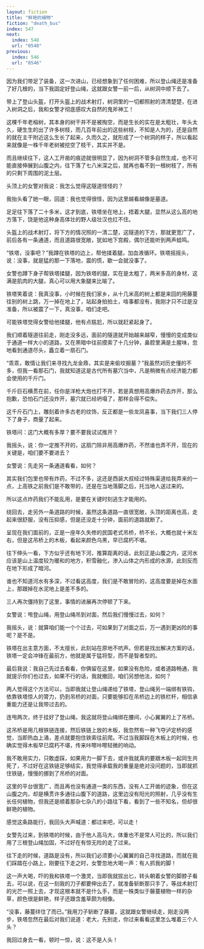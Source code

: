 ```yaml
---
layout: fiction
title: "鲜艳的植物"
fiction: "death_bus"
index: 547
next:
  index: 548
  url: "0548"
previous:
  index: 546
  url: "0546"
---
```

因为我们带足了装备，这一次进山，已经想象到了任何困难，所以登山绳还是准备了好几根的，当下我固定好登山绳，这就跟女警一前一后，从树洞中顺下去了。

带上了登山头盔，打开头盔上的战术射灯，树洞里的一切都照射的清清楚楚，在进入树洞之后，我和女警才彻底感叹大自然的鬼斧神工！

这棵千年老榕树，其本身的树干并不是被掏空，而是生长的实在是太粗壮，年头太久，硬生生的出了许多树枝，而几百年前出的这些树枝，不知是人为的，还是自然的就在主干附近这么生长了起来，久而久之，就形成了一个树洞的样子，所以看起来就像是一株千年老树被挖空了枝干，其实并不是。

而且继续往下，这人工开凿的痕迹就很明显了，因为树洞不管多自然生成，也不可能直接伸展到山腹之内，往下落了七八米深之后，就再也看不到一根树枝了，所有的只剩下周围的泥土层。

头顶上的女警对我说：我怎么觉得这隧道怪怪的？

我抬头看了她一眼，回道：我也觉得很怪，因为这里越看越像是墓道。

足足往下落了二十多米，这才到底，铁塔坐在地上，捂着大腿，显然从这么高的地方落下，饶是他这种身高体壮的野人级壮汉也扛不住。

头盔上的战术射灯，将下方的情况照的一清二楚，这隧道的下方，那就更宽广了，前后各有一条通道，而且道路很宽敞，犹如地下宫殿，偶尔还能听到两声蛙鸣。

“铁塔，没事吧？”我蹲在铁塔的边上，帮他揉着腿，加血液循环。铁塔摇摇头，说：没事，就是猛的那一下落地，震的慌，歇一会就没事了。

女警也蹲下身子帮铁塔揉腿，因为铁塔的腿，实在是太粗了，两米多高的身材，这满是肌肉的大腿，真心可以用大象腿来比喻了。

铁塔笑着说：我真没事，小时候在我们家乡，从十几米高的树上都是来回的用藤蔓往别的树上跳，万一掉在地上了，站起身拍拍土，啥事都没有，我刚才只不过是没准备，所以被震了一下，真没事，咱们走吧。

可能铁塔觉得女警给他揉腿，他有点尴尬，所以就赶紧起身了。

我们顺着隧道往前走，刚走没多远，面前的隧道就开始越来越窄，慢慢的变成类似于通道一样大小的道路，又在黑暗中往前摸索了十几分钟，鼻腔里满是土腥味，忽地看到通道尽头，矗立着一扇石门。

“乖乖，敢情让我们来寻找九龙金鼎，其实是来偷坟掘墓？”我虽然对历史懂的不多，但我一看那石门，我就知道这是古代所有墓穴当中，凡是稍微有点经济能力都会使用的千斤门。

千斤巨石横贯在前，任你是洋枪大炮也打不开，若是真想用高爆炸药去炸开，那么抱歉，恐怕石门还没炸开，墓穴就已经坍塌了，那样会得不偿失。

这千斤石门上，雕刻着许多古老的纹饰，反正都是一些龙凤喜事，当下我们三人停下了身子，商量了起来。

铁塔问：这门大概有多厚？要不要我试试推开？

我摇头，说：你一定推不开的，这扇门除非用高爆炸药，不然谁也弄不开，现在的关键是，咱们要不要进去？

女警说：先走另一条通道看看，如何？

其实我们包里也带有炸药，不过不多，这还是西装大叔经过特殊渠道给我弄来的一点，上高铁之前我们是不敢带的，还是在当地落脚之后，托当地人送过来的。

所以这点炸药我们不能乱用，是要在关键时刻逃生才能用的。

绕回去，走另外一条道路的时候，虽然这条道路一直很宽敞，头顶的距离也高，走起来很舒服，没有压抑感，但是还没走十分钟，面前的道路就断了。

呈现在我们面前的，正是一座年久失修的民国老式吊桥，桥不长，大概也就十米左右，但是这吊桥上的木板，看起来颜色乌黑，早已腐朽不堪。

往下伸头一看，下方似乎还有地下河，推算距离的话，此刻正是山腹之内，这河水应该是山上温度较为暖和的地方，积雪融化，渗入山体之内形成的水源，此刻反而在地下形成了暗河。

谁也不知道河水有多深，不过看这高度，我们是不敢冒险的，这高度要是掉在水面上，那跟掉在水泥地上是差不多的。

三人再次僵持到了这里，事情的进展再次停顿了下来。

女警说：甩登山绳，用登山绳吊到对面，然后我们慢慢过去，如何？

我摇头，说：就算咱们能一个个过去，可如果到了对面之后，万一遇到更凶险的事呢？是不是。

铁塔在出主意方面，不太擅长，此刻站在原地不吭声。但若是找出解决方案的话，铁塔一定会冲锋在最前方，他就是属于猛将型，而不是智者型的。

最后我说：我自己先过去看看，你俩留在这里，如果没有危险，或者道路畅通，我就提示你们也过去，如果不行的话，我就撤回，咱们另想他法，如何？

两人觉得这个方法可以，当即我就让登山绳递给了铁塔，登山绳另一端绑有铁钩，依靠铁塔惊人的膂力，扔到吊桥的对面，只要能够扣在吊桥边上的铁栏杆，相信承重能力还是让我带过去的。

连甩两次，终于挂好了登山绳，我这就将登山绳绑在腰间，小心翼翼的上了吊桥。

这吊桥是用几根铁链连接，然后铁链上放的木板，我忽然有一种飞夺泸定桥的感觉，当即热血上涌，差点就要抱住铁索往前爬。不过当我脚踩在木板上的时候，也确实觉得木板早已腐朽不堪，传来咔嚓咔嚓轻微的响动。

我不敢用实力，只敢虚踩，如果用力一脚下去，或许我就真的要跟木板一起同生共死了，不过好在这铁链足够结实，我觉得承载我的重量是绝对没问题的，当即就抓住铁链，慢慢的挪到了吊桥的对面。

这里的平台很宽广，而且再也没有通道一类的东西，没有人工开凿的迹象，但在这山腹之内，却是横贯许多通往山腹下的道路，这里边没有阳光的照射，几乎没有生长任何植物，但我还是顺着那杂七杂八的小路往下看，看到了一些不知名，但却很鲜艳的植物。

感觉这条路能行，我回头大声喊道：都过来吧，可以走！

女警先过来，到铁塔的时候，由于他人高马大，体重也不是常人可比的，所以我们用了三根登山绳加固，不过好在有惊无险的走了过来。

往下走的时候，道路是没有，所以我们必须要小心翼翼的自己寻找道路，而就在我们踩踏在小路上，刚要往下走之时，女警忽地大喝一声：有人抓我的脚！

这一声大喝，吓的我和铁塔一个激灵，当即我就拔出匕，转头朝着女警的脚脖子看去，可以说，在这一刻我的刀子都要伸出去了，就准备斩断那只手了，等战术射灯的光芒一照上去，才现这根本就不是什么手，而是一株类似于藤蔓植物一样的杂草，颜色很是鲜艳，样子还跟含羞草颇为相像。

“没事，藤蔓绊住了而已。”我用刀子斩断了藤蔓，这就跟女警继续走，刚走没两步，铁塔忽然在最后对我们说道：老大，先别走，你过来看看这里怎么堆着三个人头？

我回过身去一看，顿时一惊，说：这不是人头！